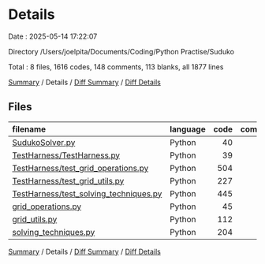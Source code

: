 # Details

Date : 2025-05-14 17:22:07

Directory /Users/joelpita/Documents/Coding/Python Practise/Suduko

Total : 8 files,  1616 codes, 148 comments, 113 blanks, all 1877 lines

[Summary](results.md) / Details / [Diff Summary](diff.md) / [Diff Details](diff-details.md)

## Files
| filename | language | code | comment | blank | total |
| :--- | :--- | ---: | ---: | ---: | ---: |
| [SudukoSolver.py](/SudukoSolver.py) | Python | 40 | 6 | 9 | 55 |
| [TestHarness/TestHarness.py](/TestHarness/TestHarness.py) | Python | 39 | 0 | 6 | 45 |
| [TestHarness/test\_grid\_operations.py](/TestHarness/test_grid_operations.py) | Python | 504 | 46 | 17 | 567 |
| [TestHarness/test\_grid\_utils.py](/TestHarness/test_grid_utils.py) | Python | 227 | 10 | 19 | 256 |
| [TestHarness/test\_solving\_techniques.py](/TestHarness/test_solving_techniques.py) | Python | 445 | 41 | 20 | 506 |
| [grid\_operations.py](/grid_operations.py) | Python | 45 | 4 | 7 | 56 |
| [grid\_utils.py](/grid_utils.py) | Python | 112 | 15 | 15 | 142 |
| [solving\_techniques.py](/solving_techniques.py) | Python | 204 | 26 | 20 | 250 |

[Summary](results.md) / Details / [Diff Summary](diff.md) / [Diff Details](diff-details.md)
